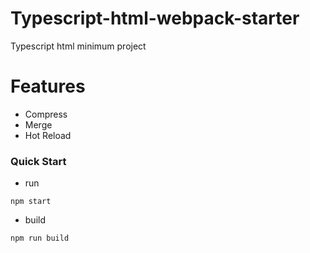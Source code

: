 # Typescript-html-webpack-starter

Typescript html minimum project

# Features
+ Compress
+ Merge
+ Hot Reload

### Quick Start

* run

```shell
npm start
```

* build

```shell
npm run build
```